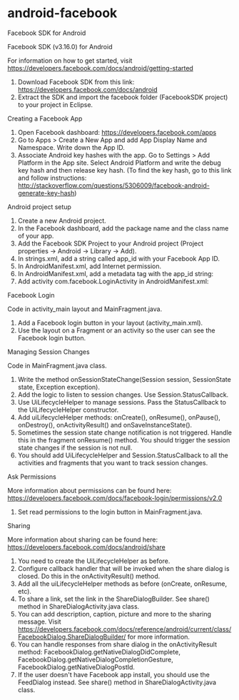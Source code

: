 android-facebook
================

Facebook SDK for Android

Facebook SDK (v3.16.0) for Android

For information on how to get started, visit https://developers.facebook.com/docs/android/getting-started

1. Download Facebook SDK from this link: https://developers.facebook.com/docs/android
2. Extract the SDK and import the facebook folder (FacebookSDK project) to your project in Eclipse.

Creating a Facebook App

1. Open Facebook dashboard: https://developers.facebook.com/apps
2. Go to Apps > Create a New App and add App Display Name and Namespace. Write down the App ID.
3. Associate Android key hashes with the app. Go to Settings > Add Platform in the App site. Select Android Platform and write the debug key hash and then release key hash.
   (To find the key hash, go to this link and follow instructions: http://stackoverflow.com/questions/5306009/facebook-android-generate-key-hash)

Android project setup

1. Create a new Android project.
2. In the Facebook dashboard, add the package name and the class name of your app.
3. Add the Facebook SDK Project to your Android project (Project properties -> Android -> Library -> Add).
4. In strings.xml, add a string called app_id with your Facebook App ID.
5. In AndroidManifest.xml, add Internet permission.
6. In AndroidManifest.xml, add a metadata tag with the app_id string: <meta-data android:value="@string/app_id" android:name="com.facebook.sdk.ApplicationId"/>
7. Add activity com.facebook.LoginActivity in AndroidManifest.xml: <activity android:name="com.facebook.LoginActivity"></activity>

Facebook Login

Code in activity_main layout and MainFragment.java.

1. Add a Facebook login button in your layout (activity_main.xml).
2. Use the layout on a Fragment or an activity so the user can see the Facebook login button.


Managing Session Changes

Code in MainFragment.java class.

1. Write the method onSessionStateChange(Session session, SessionState state, Exception exception).
2. Add the logic to listen to session changes. Use Session.StatusCallback.
3. Use UiLifecycleHelper to manage sessions. Pass the StatusCallback to the UiLifecycleHelper constructor.
4. Add uiLifecycleHelper methods: onCreate(), onResume(), onPause(), onDestroy(), onActivityResult() and onSaveInstanceState().
5. Sometimes the session state change notification is not triggered. Handle this in the fragment onResume() method. You should trigger the session state changes 
   if the session is not null.
6. You should add UiLifecycleHelper and Session.StatusCallback to all the activities and fragments that you want to track session changes.

Ask Permissions

More information about permissions can be found here: https://developers.facebook.com/docs/facebook-login/permissions/v2.0

1. Set read permissions to the login button in MainFragment.java.


Sharing 

More information about sharing can be found here: https://developers.facebook.com/docs/android/share

1. You need to create the UiLifecycleHelper as before.
2. Configure callback handler that will be invoked when the share dialog is closed. Do this in the onActivityResult() method.
3. Add all the uiLifecycleHelper methods as before (onCreate, onResume, etc).
4. To share a link, set the link in the ShareDialogBuilder. See share() method in ShareDialogActivity.java class.
5. You can add description, caption, picture and more to the sharing message. Visit https://developers.facebook.com/docs/reference/android/current/class/FacebookDialog.ShareDialogBuilder/ for more information.
6. You can handle responses from share dialog in the onActivityResult method: FacebookDialog.getNativeDialogDidComplete, FacebookDialog.getNativeDialogCompletionGesture, FacebookDialog.getNativeDialogPostId.
7. If the user doesn't have Facebook app install, you should use the FeedDialog instead. See share() method in ShareDialogActivity.java class.
